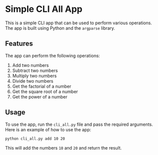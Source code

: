 # Simple CLI All App

This is a simple CLI app that can be used to perform various operations. The app is built using Python and the `argparse` library.

## Features

The app can perform the following operations:

1. Add two numbers
2. Subtract two numbers
3. Multiply two numbers
4. Divide two numbers
5. Get the factorial of a number
6. Get the square root of a number
7. Get the power of a number

## Usage

To use the app, run the `cli_all.py` file and pass the required arguments. Here is an example of how to use the app:

```bash
python cli_all.py add 10 20
```

This will add the numbers `10` and `20` and return the result.
